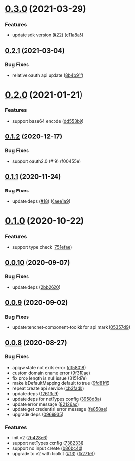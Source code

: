 # [0.3.0](https://github.com/serverless-components/tencent-apigateway/compare/v0.2.1...v0.3.0) (2021-03-29)


### Features

* update sdk version ([#22](https://github.com/serverless-components/tencent-apigateway/issues/22)) ([c11a8a5](https://github.com/serverless-components/tencent-apigateway/commit/c11a8a512a92e67587791ff8f57c8b9a7fb446a8))

## [0.2.1](https://github.com/serverless-components/tencent-apigateway/compare/v0.2.0...v0.2.1) (2021-03-04)


### Bug Fixes

* relative oauth api update ([8b4b91f](https://github.com/serverless-components/tencent-apigateway/commit/8b4b91f50795928ac1e4a943f36795406d43fe84))

# [0.2.0](https://github.com/serverless-components/tencent-apigateway/compare/v0.1.2...v0.2.0) (2021-01-21)


### Features

* support base64 encode ([dd553b9](https://github.com/serverless-components/tencent-apigateway/commit/dd553b9175b0bc431621bf8c5643dfff2cdd4936))

## [0.1.2](https://github.com/serverless-components/tencent-apigateway/compare/v0.1.1...v0.1.2) (2020-12-17)


### Bug Fixes

* support oauth2.0 ([#19](https://github.com/serverless-components/tencent-apigateway/issues/19)) ([f00455e](https://github.com/serverless-components/tencent-apigateway/commit/f00455ed84c95f3efafbbe67ded790f9673d60c8))

## [0.1.1](https://github.com/serverless-components/tencent-apigateway/compare/v0.1.0...v0.1.1) (2020-11-24)


### Bug Fixes

* update deps ([#18](https://github.com/serverless-components/tencent-apigateway/issues/18)) ([6aee1a9](https://github.com/serverless-components/tencent-apigateway/commit/6aee1a97f7a023288499922db2334bab80cba444))

# [0.1.0](https://github.com/serverless-components/tencent-apigateway/compare/v0.0.10...v0.1.0) (2020-10-22)


### Features

* support type check ([751efae](https://github.com/serverless-components/tencent-apigateway/commit/751efae52bb0605e755c478fc2cea473f251ef45))

## [0.0.10](https://github.com/serverless-components/tencent-apigateway/compare/v0.0.9...v0.0.10) (2020-09-07)


### Bug Fixes

* update deps ([2bb2620](https://github.com/serverless-components/tencent-apigateway/commit/2bb26206ae4c52c284c007f13b64bbba7db38393))

## [0.0.9](https://github.com/serverless-components/tencent-apigateway/compare/v0.0.8...v0.0.9) (2020-09-02)


### Bug Fixes

* update tencnet-component-toolkit for api mark ([05357d9](https://github.com/serverless-components/tencent-apigateway/commit/05357d90bab8d8de70c050dafb3fae64d71d16ba))

## [0.0.8](https://github.com/serverless-components/tencent-apigateway/compare/v0.0.7...v0.0.8) (2020-08-27)


### Bug Fixes

* apigw state not exits error ([c158018](https://github.com/serverless-components/tencent-apigateway/commit/c1580180d889be8f888d6e0d50120e886abc575a))
* custom domain cname error ([9f310ae](https://github.com/serverless-components/tencent-apigateway/commit/9f310ae3f2c8e28b1cd36a641e7bb937aac17140))
* fix prop length is null issue ([3151d7e](https://github.com/serverless-components/tencent-apigateway/commit/3151d7e4300a3608222fc1f1843ab8680d8e1a4b))
* make isDefaultMapping default to true ([9fd81f6](https://github.com/serverless-components/tencent-apigateway/commit/9fd81f6a257314b45a4f283f9d77ab70ca8c2d65))
* repeat create api service ([cb3fadb](https://github.com/serverless-components/tencent-apigateway/commit/cb3fadb7dbda7af61c6fd6dc74daa96ec3f1c701))
* update deps ([12613d9](https://github.com/serverless-components/tencent-apigateway/commit/12613d9f16a9f56e73745bee1c014efe750661dc))
* update deps for netTypes config ([3958d8a](https://github.com/serverless-components/tencent-apigateway/commit/3958d8a25d51a86bd9774687678c45659a5c69c4))
* update error message ([82126ac](https://github.com/serverless-components/tencent-apigateway/commit/82126ace7873592dca6729434436c7d1207a14a1))
* update get credential error message ([fe858ae](https://github.com/serverless-components/tencent-apigateway/commit/fe858aea75cb0f0bc41f266c3a2a8c101c47939b))
* upgrade deps ([0969935](https://github.com/serverless-components/tencent-apigateway/commit/0969935416b56800b6a879748697554b7c11a950))


### Features

* init v2 ([2b428e6](https://github.com/serverless-components/tencent-apigateway/commit/2b428e668a4a2b9bc6f940c97e4c74a85b2521aa))
* support netTypes config ([7382331](https://github.com/serverless-components/tencent-apigateway/commit/7382331e42d573faa6fd12acdf37e176557d04e2))
* support no input create ([b86bc4d](https://github.com/serverless-components/tencent-apigateway/commit/b86bc4d23517ca169708c77393f19885618f0b3b))
* upgrade to v2 with toolkit ([#13](https://github.com/serverless-components/tencent-apigateway/issues/13)) ([f5271e1](https://github.com/serverless-components/tencent-apigateway/commit/f5271e132b1ec9a0b5a34e3854f76f2292ea93fb))
